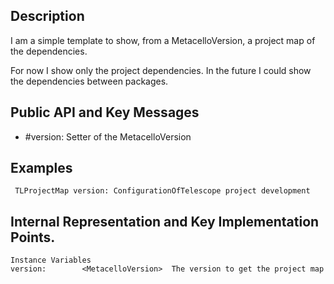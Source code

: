 Description
--------------------

I am a simple template to show, from a MetacelloVersion, a project map of the dependencies. 

For now I show only the project dependencies. In the future I could show the dependencies between packages.

Public API and Key Messages
--------------------

- #version: 		Setter of the MetacelloVersion

Examples
--------------------

	 TLProjectMap version: ConfigurationOfTelescope project development
 
Internal Representation and Key Implementation Points.
--------------------

    Instance Variables
	version:		<MetacelloVersion>	The version to get the project map
